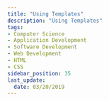 ```yaml
---
title: "Using Templates"
description: "Using Templates"
tags: 
- Computer Science
- Application Development
- Software Development
- Web Development
- HTML
- CSS
sidebar_position: 35
last_update:
  date: 03/20/2019
---
```

